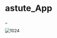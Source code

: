 # astute_App
,,


![1024](https://user-images.githubusercontent.com/115739420/212080482-81728dee-706f-4c1e-ac55-237d970c4465.png)

